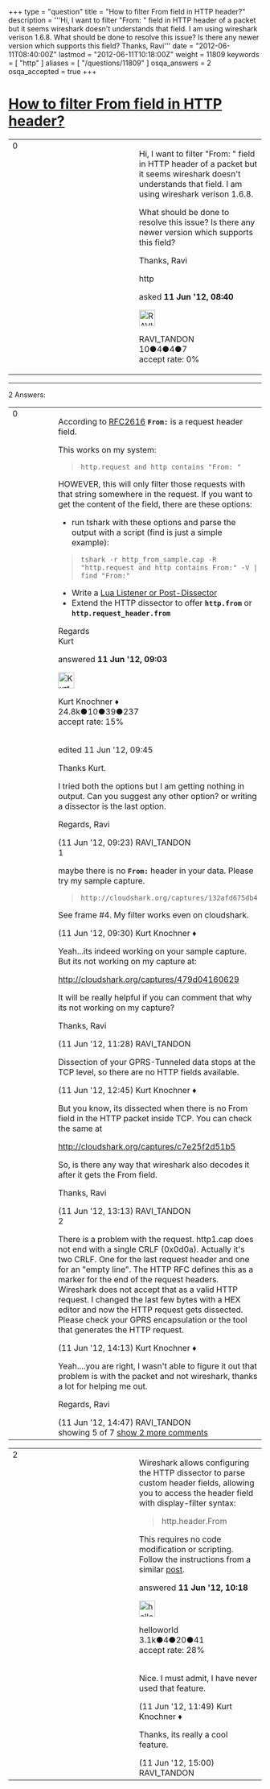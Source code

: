 +++
type = "question"
title = "How to filter From field in HTTP header?"
description = '''Hi,  I want to filter &quot;From: &quot; field in HTTP header of a packet but it seems wireshark doesn&#x27;t understands that field. I am using wireshark verison 1.6.8. What should be done to resolve this issue? Is there any newer version which supports this field? Thanks, Ravi'''
date = "2012-06-11T08:40:00Z"
lastmod = "2012-06-11T10:18:00Z"
weight = 11809
keywords = [ "http" ]
aliases = [ "/questions/11809" ]
osqa_answers = 2
osqa_accepted = true
+++

<div class="headNormal">

# [How to filter From field in HTTP header?](/questions/11809/how-to-filter-from-field-in-http-header)

</div>

<div id="main-body">

<div id="askform">

<table id="question-table" style="width:100%;"><colgroup><col style="width: 50%" /><col style="width: 50%" /></colgroup><tbody><tr class="odd"><td style="width: 30px; vertical-align: top"><div class="vote-buttons"><div id="post-11809-score" class="post-score" title="current number of votes">0</div><div id="favorite-count" class="favorite-count"></div></div></td><td><div id="item-right"><div class="question-body"><p>Hi, I want to filter "From: " field in HTTP header of a packet but it seems wireshark doesn't understands that field. I am using wireshark verison 1.6.8.</p><p>What should be done to resolve this issue? Is there any newer version which supports this field?</p><p>Thanks, Ravi</p></div><div id="question-tags" class="tags-container tags">http</div><div id="question-controls" class="post-controls"></div><div class="post-update-info-container"><div class="post-update-info post-update-info-user"><p>asked <strong>11 Jun '12, 08:40</strong></p><img src="https://secure.gravatar.com/avatar/3ac62e4a103b118d6c93f65777d77402?s=32&amp;d=identicon&amp;r=g" class="gravatar" width="32" height="32" alt="RAVI_TANDON&#39;s gravatar image" /><p>RAVI_TANDON<br />
<span class="score" title="10 reputation points">10</span><span title="4 badges"><span class="badge1">●</span><span class="badgecount">4</span></span><span title="4 badges"><span class="silver">●</span><span class="badgecount">4</span></span><span title="7 badges"><span class="bronze">●</span><span class="badgecount">7</span></span><br />
<span class="accept_rate" title="Rate of the user&#39;s accepted answers">accept rate:</span> <span title="RAVI_TANDON has no accepted answers">0%</span></p></div></div><div id="comments-container-11809" class="comments-container"></div><div id="comment-tools-11809" class="comment-tools"></div><div class="clear"></div><div id="comment-11809-form-container" class="comment-form-container"></div><div class="clear"></div></div></td></tr></tbody></table>

------------------------------------------------------------------------

<div class="tabBar">

<span id="sort-top"></span>

<div class="headQuestions">

2 Answers:

</div>

</div>

<span id="11812"></span>

<div id="answer-container-11812" class="answer accepted-answer">

<table style="width:100%;"><colgroup><col style="width: 50%" /><col style="width: 50%" /></colgroup><tbody><tr class="odd"><td style="width: 30px; vertical-align: top"><div class="vote-buttons"><div id="post-11812-score" class="post-score" title="current number of votes">0</div></div></td><td><div class="item-right"><div class="answer-body"><p>According to <a href="http://www.faqs.org/rfcs/rfc2616.html">RFC2616</a> <strong><code>From:</code></strong> is a request header field.</p><p>This works on my system:</p><blockquote><p><code>http.request and http contains "From: "</code><br />
</p></blockquote><p>HOWEVER, this will only filter those requests with that string somewhere in the request. If you want to get the content of the field, there are these options:</p><ul><li>run tshark with these options and parse the output with a script (find is just a simple example):<br />
</li></ul><blockquote><p><code>tshark -r http_from_sample.cap -R "http.request and http contains From:" -V | find "From:"</code><br />
</p></blockquote><ul><li>Write a <a href="http://www.wireshark.org/docs/wsug_html_chunked/wsluarm.html">Lua Listener or Post-Dissector</a></li><li>Extend the HTTP dissector to offer <strong><code>http.from</code></strong> or <strong><code>http.request_header.from</code></strong></li></ul><p>Regards<br />
Kurt</p></div><div class="answer-controls post-controls"></div><div class="post-update-info-container"><div class="post-update-info post-update-info-user"><p>answered <strong>11 Jun '12, 09:03</strong></p><img src="https://secure.gravatar.com/avatar/23b7bf5b13bc2c98b2e8aa9869ca5d75?s=32&amp;d=identicon&amp;r=g" class="gravatar" width="32" height="32" alt="Kurt%20Knochner&#39;s gravatar image" /><p>Kurt Knochner ♦<br />
<span class="score" title="24767 reputation points"><span>24.8k</span></span><span title="10 badges"><span class="badge1">●</span><span class="badgecount">10</span></span><span title="39 badges"><span class="silver">●</span><span class="badgecount">39</span></span><span title="237 badges"><span class="bronze">●</span><span class="badgecount">237</span></span><br />
<span class="accept_rate" title="Rate of the user&#39;s accepted answers">accept rate:</span> <span title="Kurt Knochner has 344 accepted answers">15%</span> </br></br></p></div><div class="post-update-info post-update-info-edited"><p>edited 11 Jun '12, 09:45</p></div></div><div id="comments-container-11812" class="comments-container"><span id="11813"></span><div id="comment-11813" class="comment"><div id="post-11813-score" class="comment-score"></div><div class="comment-text"><p>Thanks Kurt.</p><p>I tried both the options but I am getting nothing in output. Can you suggest any other option? or writing a dissector is the last option.</p><p>Regards, Ravi</p></div><div id="comment-11813-info" class="comment-info"><span class="comment-age">(11 Jun '12, 09:23)</span> RAVI_TANDON</div></div><span id="11814"></span><div id="comment-11814" class="comment"><div id="post-11814-score" class="comment-score">1</div><div class="comment-text"><p>maybe there is no <strong><code>From:</code></strong> header in your data. Please try my sample capture.</p><blockquote><p><code>http://cloudshark.org/captures/132afd675db4</code><br />
</p></blockquote><p>See frame #4. My filter works even on cloudshark.</p></div><div id="comment-11814-info" class="comment-info"><span class="comment-age">(11 Jun '12, 09:30)</span> Kurt Knochner ♦</div></div><span id="11817"></span><div id="comment-11817" class="comment"><div id="post-11817-score" class="comment-score"></div><div class="comment-text"><p>Yeah...its indeed working on your sample capture. But its not working on my capture at:</p><p><a href="http://cloudshark.org/captures/479d04160629">http://cloudshark.org/captures/479d04160629</a></p><p>It will be really helpful if you can comment that why its not working on my capture?</p><p>Thanks, Ravi</p></div><div id="comment-11817-info" class="comment-info"><span class="comment-age">(11 Jun '12, 11:28)</span> RAVI_TANDON</div></div><span id="11826"></span><div id="comment-11826" class="comment"><div id="post-11826-score" class="comment-score"></div><div class="comment-text"><p>Dissection of your GPRS-Tunneled data stops at the TCP level, so there are no HTTP fields available.</p></div><div id="comment-11826-info" class="comment-info"><span class="comment-age">(11 Jun '12, 12:45)</span> Kurt Knochner ♦</div></div><span id="11829"></span><div id="comment-11829" class="comment not_top_scorer"><div id="post-11829-score" class="comment-score"></div><div class="comment-text"><p>But you know, its dissected when there is no From field in the HTTP packet inside TCP. You can check the same at</p><p><a href="http://cloudshark.org/captures/c7e25f2d51b5">http://cloudshark.org/captures/c7e25f2d51b5</a></p><p>So, is there any way that wireshark also decodes it after it gets the From field.</p><p>Thanks, Ravi</p></div><div id="comment-11829-info" class="comment-info"><span class="comment-age">(11 Jun '12, 13:13)</span> RAVI_TANDON</div></div><span id="11838"></span><div id="comment-11838" class="comment"><div id="post-11838-score" class="comment-score">2</div><div class="comment-text"><p>There is a problem with the request. http1.cap does not end with a single CRLF (0x0d0a). Actually it's two CRLF. One for the last request header and one for an "empty line". The HTTP RFC defines this as a marker for the end of the request headers. Wireshark does not accept that as a valid HTTP request. I changed the last few bytes with a HEX editor and now the HTTP request gets dissected. Please check your GPRS encapsulation or the tool that generates the HTTP request.</p></div><div id="comment-11838-info" class="comment-info"><span class="comment-age">(11 Jun '12, 14:13)</span> Kurt Knochner ♦</div></div><span id="11840"></span><div id="comment-11840" class="comment not_top_scorer"><div id="post-11840-score" class="comment-score"></div><div class="comment-text"><p>Yeah....you are right, I wasn't able to figure it out that problem is with the packet and not wireshark, thanks a lot for helping me out.</p><p>Regards, Ravi</p></div><div id="comment-11840-info" class="comment-info"><span class="comment-age">(11 Jun '12, 14:47)</span> RAVI_TANDON</div></div></div><div id="comment-tools-11812" class="comment-tools"><span class="comments-showing"> showing 5 of 7 </span> <a href="#" class="show-all-comments-link">show 2 more comments</a></div><div class="clear"></div><div id="comment-11812-form-container" class="comment-form-container"></div><div class="clear"></div></div></td></tr></tbody></table>

</div>

<span id="11815"></span>

<div id="answer-container-11815" class="answer">

<table style="width:100%;"><colgroup><col style="width: 50%" /><col style="width: 50%" /></colgroup><tbody><tr class="odd"><td style="width: 30px; vertical-align: top"><div class="vote-buttons"><div id="post-11815-score" class="post-score" title="current number of votes">2</div></div></td><td><div class="item-right"><div class="answer-body"><p>Wireshark allows configuring the HTTP dissector to parse custom header fields, allowing you to access the header field with display-filter syntax:</p><blockquote><p>http.header.From</p></blockquote><p>This requires no code modification or scripting. Follow the instructions from a similar <a href="http://ask.wireshark.org/questions/6270/how-to-create-a-filter-for-a-particular-field">post</a>.</p></div><div class="answer-controls post-controls"></div><div class="post-update-info-container"><div class="post-update-info post-update-info-user"><p>answered <strong>11 Jun '12, 10:18</strong></p><img src="https://secure.gravatar.com/avatar/362ba1008ad9a075d1556d33e97dfed6?s=32&amp;d=identicon&amp;r=g" class="gravatar" width="32" height="32" alt="helloworld&#39;s gravatar image" /><p>helloworld<br />
<span class="score" title="3149 reputation points"><span>3.1k</span></span><span title="4 badges"><span class="badge1">●</span><span class="badgecount">4</span></span><span title="20 badges"><span class="silver">●</span><span class="badgecount">20</span></span><span title="41 badges"><span class="bronze">●</span><span class="badgecount">41</span></span><br />
<span class="accept_rate" title="Rate of the user&#39;s accepted answers">accept rate:</span> <span title="helloworld has 28 accepted answers">28%</span> </br></br></p></div></div><div id="comments-container-11815" class="comments-container"><span id="11819"></span><div id="comment-11819" class="comment"><div id="post-11819-score" class="comment-score"></div><div class="comment-text"><p>Nice. I must admit, I have never used that feature.</p></div><div id="comment-11819-info" class="comment-info"><span class="comment-age">(11 Jun '12, 11:49)</span> Kurt Knochner ♦</div></div><span id="11841"></span><div id="comment-11841" class="comment"><div id="post-11841-score" class="comment-score"></div><div class="comment-text"><p>Thanks, its really a cool feature.</p></div><div id="comment-11841-info" class="comment-info"><span class="comment-age">(11 Jun '12, 15:00)</span> RAVI_TANDON</div></div></div><div id="comment-tools-11815" class="comment-tools"></div><div class="clear"></div><div id="comment-11815-form-container" class="comment-form-container"></div><div class="clear"></div></div></td></tr></tbody></table>

</div>

<div class="paginator-container-left">

</div>

</div>

</div>

